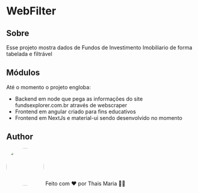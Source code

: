 # WebFilter

## Sobre

Esse projeto mostra dados de Fundos de Investimento Imobiliario de forma tabelada e filtrável

## Módulos

Até o momento o projeto engloba:

- Backend em node que pega as informações do site fundsexplorer.com.br através de webscraper
- Frontend em angular criado para fins educativos
- Frontend em NextJs e material-ui sendo desenvolvido no momento

## Author

 <img style="border-radius: 50%;" src="https://avatars.githubusercontent.com/u/8875518?s=120&v=4" width="100px;" alt=""/> 
Feito com ❤️ por Thais Maria 👋🏽
